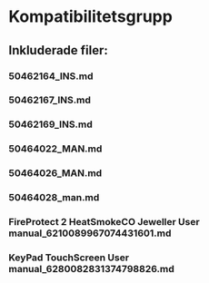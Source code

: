 # Kompatibilitetsgrupp

## Inkluderade filer:


### 50462164_INS.md

### 50462167_INS.md

### 50462169_INS.md

### 50464022_MAN.md

### 50464026_MAN.md

### 50464028_man.md

### FireProtect 2 HeatSmokeCO Jeweller User manual_6210089967074431601.md

### KeyPad TouchScreen User manual_6280082831374798826.md